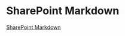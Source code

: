 # SharePoint Markdown

[SharePoint Markdown](https://support.microsoft.com/en-us/office/use-the-markdown-web-part-6d73c06d-2877-4bc9-988b-f2896016c50b)

